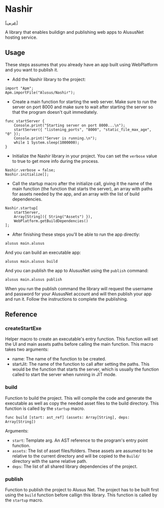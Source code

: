 # Nashir
[[عربي]](readme.ar.md)

A library that enables buildign and publishing web apps to AlususNet hosting service.

## Usage

These steps assumes that you already have an app built using WebPlatform and you want to publish it.

* Add the Nashir library to the project:

```
import "Apm";
Apm.importFile("Alusus/Nashir");
```

* Create a main function for starting the web server. Make sure to run the server on port 8000 and
  make sure to wait after starting the server so that the program doesn't quit immediately.

```
func startServer {
    Console.print("Starting server on port 8000...\n");
    startServer({ "listening_ports", "8000", "static_file_max_age", "0" });
    Console.print("Server is running.\n");
    while 1 System.sleep(1000000);
}
```

* Initialize the Nashir library in your project. You can set the `verbose` value to true to get more
  info during the process.

```
Nashir.verbose = false;
Nashir.initialize[];
```

* Call the startup macro after the initialize call, giving it the name of the main function (the
  function that starts the server), an array with paths for assets needed by the app, and an
  array with the list of build dependencies.

```
Nashir.startup[
    startServer,
    Array[String]({ String("Assets") }),
    WebPlatform.getBuildDependencies()
];
```

* After finishing these steps you'll be able to run the app directly:

```
alusus main.alusus
```

And you can build an executable app:

```
alusus main.alusus build
```

And you can publish the app to AlususNet using the `publish` command:

```
alusus main.alusus publish
```

When you run the publish command the library will request the username and password for your AlususNet
account and will then publish your app and run it. Follow the instructions to complete the publishing.

## Reference

### createStartExe

Helper macro to create an executable's entry function. This function will set the UI and main assets
paths before calling the main function. This macro takes two arguments:
* name: The name of the function to be created.
* startJit: The name of the function to call after setting the paths. This would be the function
  that starts the server, which is usually the function called to start the server when running
  in JIT mode.

### build

Function to build the project. This will compile the code and generate the executable as well as
copy the needed asset files to the build directory. This function is called by the `startup` macro.

```
func build [start: ast_ref] (assets: Array[String], deps: Array[String])
```

Arguments:
* `start`: Template arg. An AST reference to the program's entry point function.
* `assets`: The list of asset files/folders. These assets are assumed to be relative to the current
  directory and will be copied to the `Build/` directory with the same relative path.
* `deps`: The list of all shared library dependencies of the project.

### publish

Function to publish the project to Alusus Net. The project has to be built first using the `build`
function before callign this library. This function is called by the `startup` macro.


